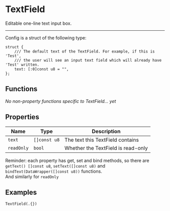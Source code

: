 # TextField
Editable one-line text input box.

---

Config is a struct of the following type:
```zig
struct {
    /// The default text of the TextField. For example, if this is 'Test',
    /// the user will see an input text field which will already have 'Test' written.
    text: [:0]const u8 = "",
};
```

## Functions
*No non-property functions specific to TextField... yet*

## Properties
Name | Type | Description
---- | ----- | -----------
`text` | `[]const u8` | The text this TextField contains
`readOnly` | `bool` | Whether the TextField is read-only

Reminder: each property has get, set and bind methods, so there are `getText() []const u8`, `setText([]const u8)` and
`bindText(DataWrapper([]const u8))` functions.  
And similarly for `readOnly`

## Examples
```zig
TextField(.{})
```
